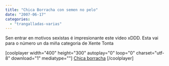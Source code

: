 ```yaml
---
title: "Chica Borracha con semen no pelo"
date: "2007-06-17"
categories: 
  - "trangalladas-varias"
---
```


Sen entrar en motivos sexistas é impresionante este video xDDD. Esta vai para o número un da miña categoria de Xente Tonta

\[coolplayer width="400" height="300" autoplay="0" loop="0" charset="utf-8" download="1" mediatype=""\] [Chica borracha](http://www.youtube.com/watch?v=8QSWPYUSlUI) \[/coolplayer\]
